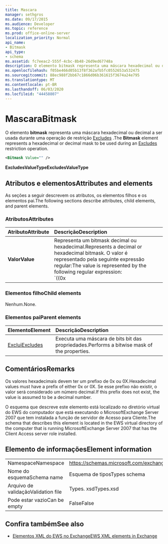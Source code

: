 ```yaml
---
title: Mascara
manager: sethgros
ms.date: 09/17/2015
ms.audience: Developer
ms.topic: reference
ms.prod: office-online-server
localization_priority: Normal
api_name:
- Bitmask
api_type:
- schema
ms.assetid: fc7eeac2-555f-4cbc-8b48-26d9ed67748a
description: O elemento bitmask representa uma máscara hexadecimal ou decimal a ser usada durante uma operação de restrição Excludes.
ms.openlocfilehash: f05be466d05b13f8f362afb5fc0552653a532475
ms.sourcegitcommit: 88ec988f2bb67c1866d06b361615f3674a24e795
ms.translationtype: MT
ms.contentlocale: pt-BR
ms.lasthandoff: 06/03/2020
ms.locfileid: "44458807"
---
```

# <a name="bitmask"></a><span data-ttu-id="235f1-103">Mascara</span><span class="sxs-lookup"><span data-stu-id="235f1-103">Bitmask</span></span>

<span data-ttu-id="235f1-104">O elemento **bitmask** representa uma máscara hexadecimal ou decimal a ser usada durante uma operação de restrição [Excludes](excludes.md) .</span><span class="sxs-lookup"><span data-stu-id="235f1-104">The **Bitmask** element represents a hexadecimal or decimal mask to be used during an [Excludes](excludes.md) restriction operation.</span></span> 
  
```xml
<Bitmask Value="" />
```

<span data-ttu-id="235f1-105">**ExcludesValueType**</span><span class="sxs-lookup"><span data-stu-id="235f1-105">**ExcludesValueType**</span></span>

## <a name="attributes-and-elements"></a><span data-ttu-id="235f1-106">Atributos e elementos</span><span class="sxs-lookup"><span data-stu-id="235f1-106">Attributes and elements</span></span>

<span data-ttu-id="235f1-107">As seções a seguir descrevem os atributos, os elementos filhos e os elementos pai.</span><span class="sxs-lookup"><span data-stu-id="235f1-107">The following sections describe attributes, child elements, and parent elements.</span></span>
  
### <a name="attributes"></a><span data-ttu-id="235f1-108">Atributos</span><span class="sxs-lookup"><span data-stu-id="235f1-108">Attributes</span></span>

|<span data-ttu-id="235f1-109">**Atributo**</span><span class="sxs-lookup"><span data-stu-id="235f1-109">**Attribute**</span></span>|<span data-ttu-id="235f1-110">**Descrição**</span><span class="sxs-lookup"><span data-stu-id="235f1-110">**Description**</span></span>|
|:-----|:-----|
|<span data-ttu-id="235f1-111">**Valor**</span><span class="sxs-lookup"><span data-stu-id="235f1-111">**Value**</span></span> | <span data-ttu-id="235f1-112">Representa um bitmask decimal ou hexadecimal.</span><span class="sxs-lookup"><span data-stu-id="235f1-112">Represents a decimal or hexadecimal bitmask.</span></span> <span data-ttu-id="235f1-113">O valor é representado pela seguinte expressão regular:</span><span class="sxs-lookup"><span data-stu-id="235f1-113">The value is represented by the following regular expression:</span></span><br/><span data-ttu-id="235f1-114">`((0x|0X)[0-9A-Fa-f]*)|([0-9]*)`.</span><span class="sxs-lookup"><span data-stu-id="235f1-114">`((0x|0X)[0-9A-Fa-f]*)|([0-9]*)`.</span></span><br/><br/><span data-ttu-id="235f1-115">Estes são exemplos de valores hexadecimais para este atributo:</span><span class="sxs-lookup"><span data-stu-id="235f1-115">The following are examples of hexadecimal values for this attribute:</span></span><br/><span data-ttu-id="235f1-116">- 0x12AF</span><span class="sxs-lookup"><span data-stu-id="235f1-116">- 0x12AF</span></span><br/><span data-ttu-id="235f1-117">- 0X334AE</span><span class="sxs-lookup"><span data-stu-id="235f1-117">- 0X334AE</span></span><br/><br/><span data-ttu-id="235f1-118">Estes são exemplos de valores decimais para este atributo:</span><span class="sxs-lookup"><span data-stu-id="235f1-118">The following are examples of decimal values for this attribute:</span></span><br/><span data-ttu-id="235f1-119">-10</span><span class="sxs-lookup"><span data-stu-id="235f1-119">- 10</span></span><br/><span data-ttu-id="235f1-120">-255</span><span class="sxs-lookup"><span data-stu-id="235f1-120">- 255</span></span><br/><span data-ttu-id="235f1-121">-4562</span><span class="sxs-lookup"><span data-stu-id="235f1-121">- 4562</span></span> |
   
### <a name="child-elements"></a><span data-ttu-id="235f1-122">Elementos filho</span><span class="sxs-lookup"><span data-stu-id="235f1-122">Child elements</span></span>

<span data-ttu-id="235f1-123">Nenhum.</span><span class="sxs-lookup"><span data-stu-id="235f1-123">None.</span></span>
  
### <a name="parent-elements"></a><span data-ttu-id="235f1-124">Elementos pai</span><span class="sxs-lookup"><span data-stu-id="235f1-124">Parent elements</span></span>

|<span data-ttu-id="235f1-125">**Elemento**</span><span class="sxs-lookup"><span data-stu-id="235f1-125">**Element**</span></span>|<span data-ttu-id="235f1-126">**Descrição**</span><span class="sxs-lookup"><span data-stu-id="235f1-126">**Description**</span></span>|
|:-----|:-----|
|[<span data-ttu-id="235f1-127">Exclui</span><span class="sxs-lookup"><span data-stu-id="235f1-127">Excludes</span></span>](excludes.md) <br/> |<span data-ttu-id="235f1-128">Executa uma máscara de bits bit das propriedades.</span><span class="sxs-lookup"><span data-stu-id="235f1-128">Performs a bitwise mask of the properties.</span></span>  <br/> |
   
## <a name="remarks"></a><span data-ttu-id="235f1-129">Comentários</span><span class="sxs-lookup"><span data-stu-id="235f1-129">Remarks</span></span>

<span data-ttu-id="235f1-130">Os valores hexadecimais devem ter um prefixo de 0x ou 0X.</span><span class="sxs-lookup"><span data-stu-id="235f1-130">Hexadecimal values must have a prefix of either 0x or 0X.</span></span> <span data-ttu-id="235f1-131">Se esse prefixo não existir, o valor será considerado um número decimal.</span><span class="sxs-lookup"><span data-stu-id="235f1-131">If this prefix does not exist, the value is assumed to be a decimal number.</span></span>
  
<span data-ttu-id="235f1-132">O esquema que descreve este elemento está localizado no diretório virtual do EWS do computador que está executando o MicrosoftExchange Server 2007 que tem instalada a função de servidor de Acesso para Cliente.</span><span class="sxs-lookup"><span data-stu-id="235f1-132">The schema that describes this element is located in the EWS virtual directory of the computer that is running MicrosoftExchange Server 2007 that has the Client Access server role installed.</span></span>
  
## <a name="element-information"></a><span data-ttu-id="235f1-133">Elemento de informações</span><span class="sxs-lookup"><span data-stu-id="235f1-133">Element information</span></span>

|||
|:-----|:-----|
|<span data-ttu-id="235f1-134">Namespace</span><span class="sxs-lookup"><span data-stu-id="235f1-134">Namespace</span></span>  <br/> |https://schemas.microsoft.com/exchange/services/2006/types  <br/> |
|<span data-ttu-id="235f1-135">Nome do esquema</span><span class="sxs-lookup"><span data-stu-id="235f1-135">Schema name</span></span>  <br/> |<span data-ttu-id="235f1-136">Esquema de tipos</span><span class="sxs-lookup"><span data-stu-id="235f1-136">Types schema</span></span>  <br/> |
|<span data-ttu-id="235f1-137">Arquivo de validação</span><span class="sxs-lookup"><span data-stu-id="235f1-137">Validation file</span></span>  <br/> |<span data-ttu-id="235f1-138">Types. xsd</span><span class="sxs-lookup"><span data-stu-id="235f1-138">Types.xsd</span></span>  <br/> |
|<span data-ttu-id="235f1-139">Pode estar vazio</span><span class="sxs-lookup"><span data-stu-id="235f1-139">Can be empty</span></span>  <br/> |<span data-ttu-id="235f1-140">False</span><span class="sxs-lookup"><span data-stu-id="235f1-140">False</span></span>  <br/> |
   
## <a name="see-also"></a><span data-ttu-id="235f1-141">Confira também</span><span class="sxs-lookup"><span data-stu-id="235f1-141">See also</span></span>

- [<span data-ttu-id="235f1-142">Elementos XML do EWS no Exchange</span><span class="sxs-lookup"><span data-stu-id="235f1-142">EWS XML elements in Exchange</span></span>](ews-xml-elements-in-exchange.md)

